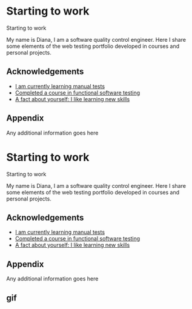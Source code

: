 
# Starting to work 
Starting to work

My name is Diana, I am a software quality control engineer. Here I share some elements of the web testing portfolio developed in courses and personal projects.


## Acknowledgements

 - [I am currently learning manual tests ](https://awesomeopensource.com/project/elangosundar/awesome-README-templates)
 - [ Completed a course in functional software testing](https://github.com/matiassingers/awesome-readme)
 - [A fact about yourself: I like learning new skills](https://bulldogjob.com/news/449-how-to-write-a-good-readme-for-your-github-project)


## Appendix

Any additional information goes here


# Starting to work 
Starting to work

My name is Diana, I am a software quality control engineer. Here I share some elements of the web testing portfolio developed in courses and personal projects.


## Acknowledgements

 - [I am currently learning manual tests ](https://awesomeopensource.com/project/elangosundar/awesome-README-templates)
 - [ Completed a course in functional software testing](https://github.com/matiassingers/awesome-readme)
 - [A fact about yourself: I like learning new skills](https://bulldogjob.com/news/449-how-to-write-a-good-readme-for-your-github-project)


## Appendix

Any additional information goes here


## gif
